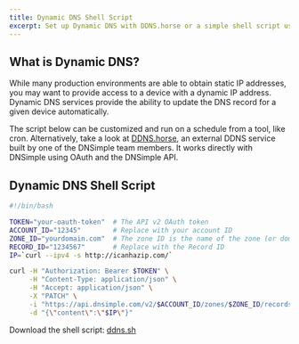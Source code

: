 ```yaml
---
title: Dynamic DNS Shell Script
excerpt: Set up Dynamic DNS with DDNS.horse or a simple shell script using our REST API.
---
```


## What is Dynamic DNS?

While many production environments are able to obtain static IP addresses, you may want to provide access to a device with a dynamic IP address. Dynamic DNS services provide the ability to update the DNS record for a given device automatically.

The script below can be customized and run on a schedule from a tool, like cron. Alternatively, take a look at [DDNS.horse](https://ddns.horse/), an external DDNS service built by one of the DNSimple team members. It works directly with DNSimple using OAuth and the DNSimple API.

## Dynamic DNS Shell Script

~~~bash
#!/bin/bash

TOKEN="your-oauth-token"  # The API v2 OAuth token
ACCOUNT_ID="12345"        # Replace with your account ID
ZONE_ID="yourdomain.com"  # The zone ID is the name of the zone (or domain)
RECORD_ID="1234567"       # Replace with the Record ID
IP=`curl --ipv4 -s http://icanhazip.com/`

curl -H "Authorization: Bearer $TOKEN" \
     -H "Content-Type: application/json" \
     -H "Accept: application/json" \
     -X "PATCH" \
     -i "https://api.dnsimple.com/v2/$ACCOUNT_ID/zones/$ZONE_ID/records/$RECORD_ID" \
     -d "{\"content\":\"$IP\"}"
~~~

Download the shell script: [ddns.sh](/ddns/ddns.sh)
